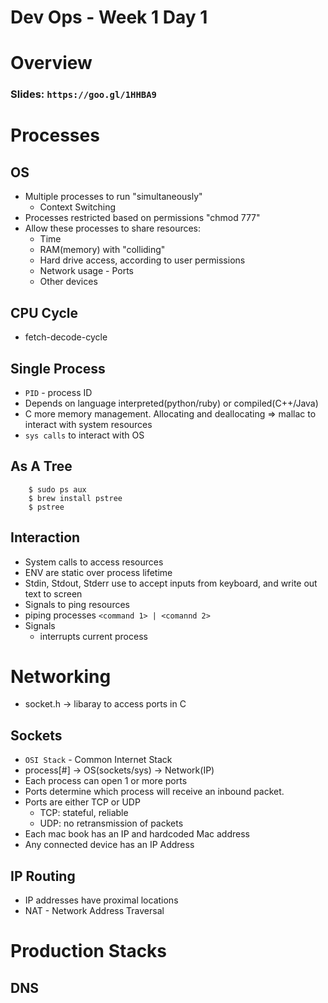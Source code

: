# Dev Ops - Week 1 Day 1

# Overview

### Slides: `https://goo.gl/1HHBA9`


# Processes
## OS
- Multiple processes to run "simultaneously"
    - Context Switching
- Processes restricted based on permissions "chmod 777"
- Allow these processes to share resources:
    - Time
    - RAM(memory) with "colliding"
    - Hard drive access, according to user permissions
    - Network usage - Ports
    - Other devices

## CPU Cycle
- fetch-decode-cycle

## Single Process
- `PID` - process ID
- Depends on language interpreted(python/ruby) or compiled(C++/Java)
- C more memory management. Allocating and deallocating => mallac to interact with system resources
- `sys calls` to interact with OS

## As A Tree
```
    $ sudo ps aux
    $ brew install pstree
    $ pstree
```

## Interaction
- System calls to access resources
- ENV are static over process lifetime
- Stdin, Stdout, Stderr use to accept inputs from keyboard, and write out text to screen
- Signals to ping resources
- piping processes `<command 1> | <comannd 2>`
- Signals
    - interrupts current process

# Networking
- socket.h -> libaray to access ports in C

## Sockets
- `OSI Stack` - Common Internet Stack
- process[#] -> OS(sockets/sys) ->  Network(IP)
- Each process can open 1 or more ports
- Ports determine which process will receive an inbound packet.
- Ports are either TCP or UDP
    - TCP: stateful, reliable
    - UDP: no retransmission of packets
- Each mac book has an IP and hardcoded Mac address
- Any connected device has an IP Address

## IP Routing
- IP addresses have proximal locations
- NAT - Network Address Traversal

# Production Stacks

## DNS
